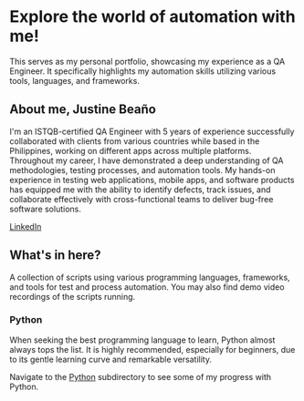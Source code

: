 # Explore the world of automation with me!
This serves as my personal portfolio, showcasing my experience as a QA Engineer. It specifically highlights my automation skills utilizing various tools, languages, and frameworks.

## About me, Justine Beaño
I'm an ISTQB-certified QA Engineer with 5 years of experience successfully collaborated with clients from various countries while based in the Philippines, working on different apps across multiple platforms. Throughout my career, I have demonstrated a deep understanding of QA methodologies, testing processes, and automation tools. My hands-on experience in testing web applications, mobile apps, and software products has equipped me with the ability to identify defects, track issues, and collaborate effectively with cross-functional teams to deliver bug-free software solutions.

[LinkedIn](https://www.linkedin.com/in/justine-bea%C3%B1o/)

## What's in here?
A collection of scripts using various programming languages, frameworks, and tools for test and process automation. You may also find demo video recordings of the scripts running.
### Python
When seeking the best programming language to learn, Python almost always tops the list. It is highly recommended, especially for beginners, due to its gentle learning curve and remarkable versatility.

Navigate to the [Python](Python) subdirectory to see some of my progress with Python.
